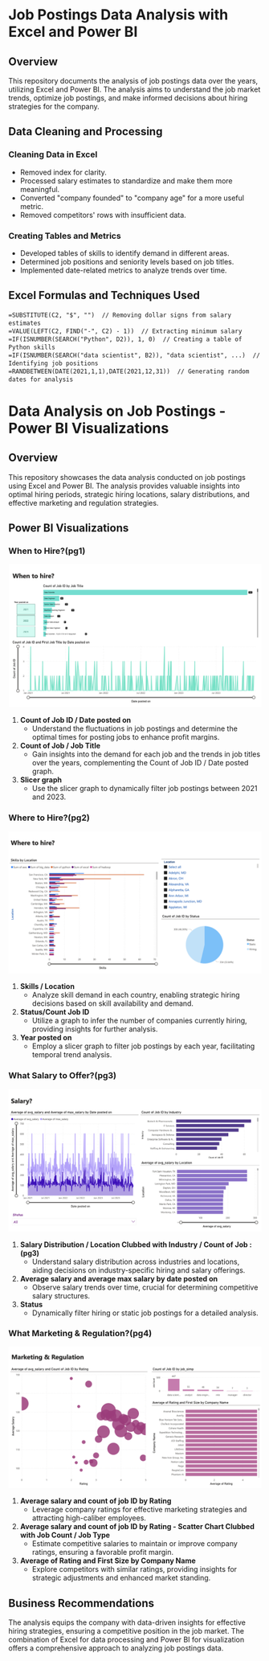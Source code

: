 # Job Postings Data Analysis with Excel and Power BI

## Overview

This repository documents the analysis of job postings data over the years, utilizing Excel and Power BI. The analysis aims to understand the job market trends, optimize job postings, and make informed decisions about hiring strategies for the company.

## Data Cleaning and Processing

### Cleaning Data in Excel
- Removed index for clarity.
- Processed salary estimates to standardize and make them more meaningful.
- Converted "company founded" to "company age" for a more useful metric.
- Removed competitors' rows with insufficient data.

### Creating Tables and Metrics
- Developed tables of skills to identify demand in different areas.
- Determined job positions and seniority levels based on job titles.
- Implemented date-related metrics to analyze trends over time.


## Excel Formulas and Techniques Used

```excel
=SUBSTITUTE(C2, "$", "")  // Removing dollar signs from salary estimates
=VALUE(LEFT(C2, FIND("-", C2) - 1))  // Extracting minimum salary
=IF(ISNUMBER(SEARCH("Python", D2)), 1, 0)  // Creating a table of Python skills
=IF(ISNUMBER(SEARCH("data scientist", B2)), "data scientist", ...)  // Identifying job positions
=RANDBETWEEN(DATE(2021,1,1),DATE(2021,12,31))  // Generating random dates for analysis 
```


# Data Analysis on Job Postings - Power BI Visualizations

## Overview

This repository showcases the data analysis conducted on job postings using Excel and Power BI. The analysis provides valuable insights into optimal hiring periods, strategic hiring locations, salary distributions, and effective marketing and regulation strategies.

## Power BI Visualizations

### When to Hire?(pg1)
![Image Alt Text](Img/Screenshot%202024-01-11%20at%2012.21.33%20PM.jpeg)

1. **Count of Job ID / Date posted on**
   - Understand the fluctuations in job postings and determine the optimal times for posting jobs to enhance profit margins.
2. **Count of Job / Job Title**
   - Gain insights into the demand for each job and the trends in job titles over the years, complementing the Count of Job ID / Date posted graph.
3. **Slicer graph**
   - Use the slicer graph to dynamically filter job postings between 2021 and 2023.

### Where to Hire?(pg2)
![Skills / Location Visuals](Img/Screenshot%202024-01-11%20at%2012.24.32%20PM.jpeg)

1. **Skills / Location**
   - Analyze skill demand in each country, enabling strategic hiring decisions based on skill availability and demand.
2. **Status/Count Job ID**
   - Utilize a graph to infer the number of companies currently hiring, providing insights for further analysis.
3. **Year posted on**
   - Employ a slicer graph to filter job postings by each year, facilitating temporal trend analysis.

### What Salary to Offer?(pg3)
![Salary Distribution Visuals](Img/Screenshot%202024-01-11%20at%2012.23.25%20PM.jpeg)

1. **Salary Distribution / Location Clubbed with Industry / Count of Job : (pg3)**
   - Understand salary distribution across industries and locations, aiding decisions on industry-specific hiring and salary offerings.
2. **Average salary and average max salary by date posted on**
   - Observe salary trends over time, crucial for determining competitive salary structures.
3. **Status**
   - Dynamically filter hiring or static job postings for a detailed analysis.

### What Marketing & Regulation?(pg4)
![Marketing & Regulation Visuals](Img/Screenshot%202024-01-11%20at%2012.23.34%20PM.jpeg)

1. **Average salary and count of job ID by Rating**
   - Leverage company ratings for effective marketing strategies and attracting high-caliber employees.
2. **Average salary and count of job ID by Rating - Scatter Chart Clubbed with Job Count / Job Type**
   - Estimate competitive salaries to maintain or improve company ratings, ensuring a favorable profit margin.
3. **Average of Rating and First Size by Company Name**
   - Explore competitors with similar ratings, providing insights for strategic adjustments and enhanced market standing.

## Business Recommendations

The analysis equips the company with data-driven insights for effective hiring strategies, ensuring a competitive position in the job market. The combination of Excel for data processing and Power BI for visualization offers a comprehensive approach to analyzing job postings data.

